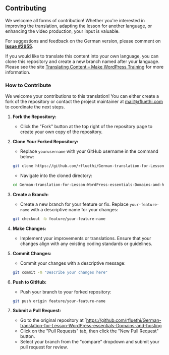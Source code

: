 ## Contributing

We welcome all forms of contribution! Whether you're interested in improving the translation, adapting the lesson for another language, or enhancing the video production, your input is valuable.

For suggestions and feedback on the German version, please comment on **[Issue #2955](https://github.com/WordPress/Learn/issues/2955)**.

If you would like to translate this content into your own language, you can clone this repository and create a new branch named after your language. Please see the site [Translating Content – Make WordPress Training](https://make.wordpress.org/training/handbook/training-team-how-to-guides/content-localization/translating-content/) for more information.

### How to Contribute

We welcome your contributions to this translation! You can either create a fork of the repository or contact the project maintainer at [mail@rfluethi.com](mailto:mail@rfluethi.com) to coordinate the next steps.

1. **Fork the Repository:**
   - Click the "Fork" button at the top right of the repository page to create your own copy of the repository.

2. **Clone Your Forked Repository:**
   - Replace `yourusername` with your GitHub username in the command below:
   ```bash
   git clone https://github.com/rfluethi/German-translation-for-Lesson-WordPress-essentials-Domains-and-hosting.git
   ```
   - Navigate into the cloned directory:
   ```bash
   cd German-translation-for-Lesson-WordPress-essentials-Domains-and-hosting
   ```

3. **Create a Branch:**
   - Create a new branch for your feature or fix. Replace `your-feature-name` with a descriptive name for your changes:
   ```bash
   git checkout -b feature/your-feature-name
   ```

4. **Make Changes:**
   - Implement your improvements or translations. Ensure that your changes align with any existing coding standards or guidelines.

5. **Commit Changes:**
   - Commit your changes with a descriptive message:
   ```bash
   git commit -m "Describe your changes here"
   ```

6. **Push to GitHub:**
   - Push your branch to your forked repository:
   ```bash
   git push origin feature/your-feature-name
   ```

7. **Submit a Pull Request:**
   - Go to the original repository at `https://github.com/rfluethi/German-translation-for-Lesson-WordPress-essentials-Domains-and-hosting
   - Click on the "Pull Requests" tab, then click the "New Pull Request" button.
   - Select your branch from the "compare" dropdown and submit your pull request for review.
